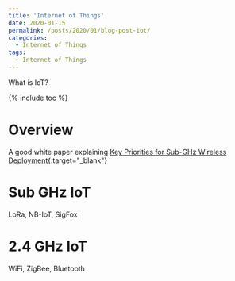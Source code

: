 ```yaml
---
title: 'Internet of Things'
date: 2020-01-15
permalink: /posts/2020/01/blog-post-iot/
categories:
  - Internet of Things
tags:
  - Internet of Things
---
```


What is IoT?

{% include toc %}

# Overview
A good white paper explaining 
[Key Priorities for Sub-GHz Wireless Deployment]([https://www.silabs.com/documents/public/white-papers/Key-Priorities-for-Sub-GHz-Wireless-Deployments.pdf){:target="_blank"}

# Sub GHz IoT
LoRa, NB-IoT, SigFox

# 2.4 GHz IoT
WiFi, ZigBee, Bluetooth


